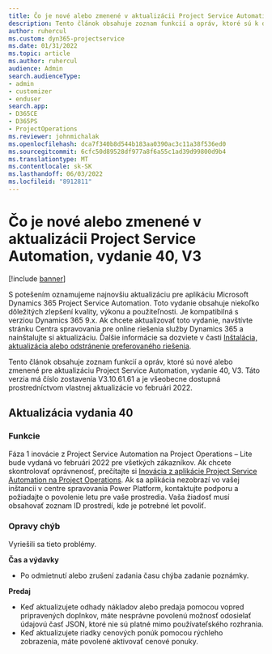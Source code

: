 ```yaml
---
title: Čo je nové alebo zmenené v aktualizácii Project Service Automation, vydanie 40, V3
description: Tento článok obsahuje zoznam funkcií a opráv, ktoré sú k dispozícii v aktualizácii Microsoft Dynamics 365 Project Service Automation, vydanie 40, V3.
author: ruhercul
ms.custom: dyn365-projectservice
ms.date: 01/31/2022
ms.topic: article
ms.author: ruhercul
audience: Admin
search.audienceType:
- admin
- customizer
- enduser
search.app:
- D365CE
- D365PS
- ProjectOperations
ms.reviewer: johnmichalak
ms.openlocfilehash: dca7f340b8d544b183aa0390ac3c11a38f536ed0
ms.sourcegitcommit: 6cfc50d89528df977a8f6a55c1ad39d99800d9b4
ms.translationtype: MT
ms.contentlocale: sk-SK
ms.lasthandoff: 06/03/2022
ms.locfileid: "8912811"
---
```

# <a name="whats-new-or-changed-in-project-service-automation-update-release-40-v3"></a>Čo je nové alebo zmenené v aktualizácii Project Service Automation, vydanie 40, V3

[!include [banner](../includes/psa-now-project-operations.md)]

S potešením oznamujeme najnovšiu aktualizáciu pre aplikáciu Microsoft Dynamics 365 Project Service Automation. Toto vydanie obsahuje niekoľko dôležitých zlepšení kvality, výkonu a použiteľnosti. Je kompatibilná s verziou Dynamics 365 9.x. Ak chcete aktualizovať toto vydanie, navštívte stránku Centra spravovania pre online riešenia služby Dynamics 365 a nainštalujte si aktualizáciu. Ďalšie informácie sa dozviete v časti [Inštalácia, aktualizácia alebo odstránenie preferovaného riešenia](/power-platform/admin/install-remove-preferred-solution).

Tento článok obsahuje zoznam funkcií a opráv, ktoré sú nové alebo zmenené pre aktualizáciu Project Service Automation, vydanie 40, V3. Táto verzia má číslo zostavenia V3.10.61.61 a je všeobecne dostupná prostredníctvom vlastnej aktualizácie vo februári 2022.

## <a name="update-release-40"></a>Aktualizácia vydania 40

### <a name="features"></a>Funkcie
Fáza 1 inovácie z Project Service Automation na Project Operations – Lite bude vydaná vo februári 2022 pre všetkých zákazníkov. Ak chcete skontrolovať oprávnenosť, prečítajte si [Inovácia z aplikácie Project Service Automation na Project Operations](upgrade-project-operations-non-stocked.md). Ak sa aplikácia nezobrazí vo vašej inštancii v centre spravovania Power Platform, kontaktujte podporu a požiadajte o povolenie letu pre vaše prostredia. Vaša žiadosť musí obsahovať zoznam ID prostredí, kde je potrebné let povoliť.

### <a name="bug-fixes"></a>Opravy chýb

Vyriešili sa tieto problémy.

**Čas a výdavky**
- Po odmietnutí alebo zrušení zadania času chýba zadanie poznámky. 

**Predaj**

- Keď aktualizujete odhady nákladov alebo predaja pomocou vopred pripravených doplnkov, máte nesprávne povolenú možnosť odosielať údajovú časť JSON, ktoré nie sú platné mimo používateľského rozhrania.
- Keď aktualizujete riadky cenových ponúk pomocou rýchleho zobrazenia, máte povolené aktivovať cenové ponuky.
